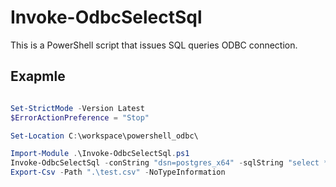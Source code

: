 # Invoke-OdbcSelectSql
This is a PowerShell script that issues SQL queries ODBC connection.

## Exapmle

```powershell

Set-StrictMode -Version Latest
$ErrorActionPreference = "Stop"

Set-Location C:\workspace\powershell_odbc\

Import-Module .\Invoke-OdbcSelectSql.ps1
Invoke-OdbcSelectSql -conString "dsn=postgres_x64" -sqlString "select * from work.test" |
Export-Csv -Path ".\test.csv" -NoTypeInformation

```
